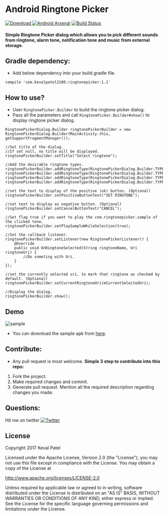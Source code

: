 # Android Ringtone Picker
[![Download](https://api.bintray.com/packages/kevalpatel2106/maven/android-ringtone-picker/images/download.svg) ](https://bintray.com/kevalpatel2106/maven/android-ringtone-picker/_latestVersion) [![Android Arsenal](https://img.shields.io/badge/Android%20Arsenal-Android%20Ringtone%20Picker-brightgreen.svg?style=flat)](https://android-arsenal.com/details/1/5513) [![Build Status](https://travis-ci.org/kevalpatel2106/android-ringtone-picker.svg?branch=master)](https://travis-ci.org/kevalpatel2106/android-ringtone-picker)

#### Simple Ringtone Picker dialog which allows you to pick different sounds from ringtone, alarm tone, notification tone and music from external storage.

## Gradle dependency: 
- Add below dependency into your build.gradle file.

```compile 'com.kevalpatel2106:ringtonepicker:1.1'```

## How to use?
- User `RingtonePicker.Builder` to build the ringtone picker dialog. 
- Pass all the parameters and call `RingtonePicker.Builder#show()` to display ringtone picker dialog.

```
RingtonePickerDialog.Builder ringtonePickerBuilder = new RingtonePickerDialog.Builder(MainActivity.this, getSupportFragmentManager());

//Set title of the dialog.
//If set null, no title will be displayed.
ringtonePickerBuilder.setTitle("Select ringtone");

//Add the desirable ringtone types.
ringtonePickerBuilder.addRingtoneType(RingtonePickerDialog.Builder.TYPE_MUSIC);
ringtonePickerBuilder.addRingtoneType(RingtonePickerDialog.Builder.TYPE_NOTIFICATION);
ringtonePickerBuilder.addRingtoneType(RingtonePickerDialog.Builder.TYPE_RINGTONE);
ringtonePickerBuilder.addRingtoneType(RingtonePickerDialog.Builder.TYPE_ALARM);

//set the text to display of the positive (ok) button. (Optional)
ringtonePickerBuilder.setPositiveButtonText("SET RINGTONE");

//set text to display as negative button. (Optional)
ringtonePickerBuilder.setCancelButtonText("CANCEL");

//Set flag true if you want to play the com.ringtonepicker.sample of the clicked tone.
ringtonePickerBuilder.setPlaySampleWhileSelection(true);

//Set the callback listener.
ringtonePickerBuilder.setListener(new RingtonePickerListener() {
    @Override
    public void OnRingtoneSelected(String ringtoneName, Uri ringtoneUri) {
        //Do someting with Uri.
    }
});

//set the currently selected uri, to mark that ringtone as checked by default. (Optional)
ringtonePickerBuilder.setCurrentRingtoneUri(mCurrentSelectedUri);

//Display the dialog.
ringtonePickerBuilder.show();
```

## Demo

![sample](/app/demo.gif)

- You can download the sample apk from [here](/app/sample.apk).

## Contribute:
- Any pull request is most welcome.
**Simple 3 step to contribute into this repo:**
1. Fork the project.
2. Make required changes and commit.
3. Generate pull request. Mention all the required description regarding changes you made.

## Questions:
Hit me on twitter [![Twitter](https://img.shields.io/badge/Twitter-@kevalpatel2106-blue.svg?style=flat)](https://twitter.com/kevalpatel2106)

## License
Copyright 2017 Keval Patel

Licensed under the Apache License, Version 2.0 (the "License"); you may not use this file except in compliance with the License. You may obtain a copy of the License at

http://www.apache.org/licenses/LICENSE-2.0

Unless required by applicable law or agreed to in writing, software distributed under the License is distributed on an "AS IS" BASIS, WITHOUT WARRANTIES OR CONDITIONS OF ANY KIND, either express or implied. See the License for the specific language governing permissions and limitations under the License.
